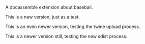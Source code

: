 A docassemble extension about baseball.

This is a new version, just as a test.

This is an even newer version, testing the twine upload process.

This is a newer version still, testing the new sdist process.